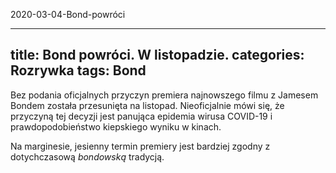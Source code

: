 2020-03-04-Bond-powróci

---
title: Bond powróci. W listopadzie.
categories: Rozrywka
tags: Bond
---
Bez podania oficjalnych przyczyn premiera najnowszego filmu z Jamesem Bondem została przesunięta na listopad. Nieoficjalnie mówi się, że przyczyną tej decyzji jest panująca epidemia wirusa COVID-19 i prawdopodobieństwo kiepskiego wyniku w kinach.

Na marginesie, jesienny termin premiery jest bardziej zgodny z dotychczasową _bondowską_ tradycją.